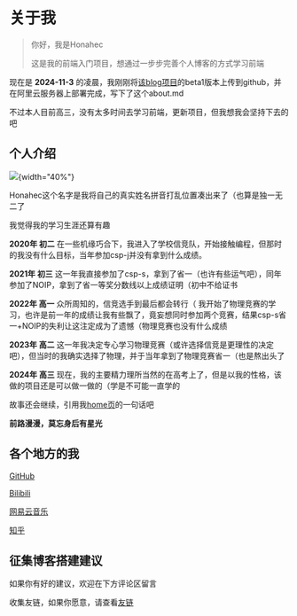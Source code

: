 # 关于我

> 你好，我是Honahec
>
> 这是我的前端入门项目，想通过一步步完善个人博客的方式学习前端

现在是 **2024-11-3** 的凌晨，我刚刚将[该blog项目](https://github.com/Calm00/blog)的beta1版本上传到github，并在阿里云服务器上部署完成，写下了这个about.md

不过本人目前高三，没有太多时间去学习前端，更新项目，但我想我会坚持下去的吧

## 个人介绍

![](https://image.honahec.cc/avatar.png){width="40%"}

Honahec这个名字是我将自己的真实姓名拼音打乱位置凑出来了（也算是独一无二了

我觉得我的学习生涯还算有趣

**2020年 初二** 在一些机缘巧合下，我进入了学校信竞队，开始接触编程，但那时的我没有什么目标，当年参加csp-j并没有拿到什么成绩。

**2021年 初三** 这一年我直接参加了csp-s，拿到了省一（也许有些运气吧），同年参加了NOIP，拿到了省一等奖分数线以上成绩证明（初中不给证书

**2022年 高一** 众所周知的，信竞选手到最后都会转行（ 我开始了物理竞赛的学习，也许是前一年的成绩让我有些飘了，竟妄想同时参加两个竞赛，结果csp-s省一+NOIP的失利让这注定成为了遗憾（物理竞赛也没有什么成绩

**2023年 高二** 这一年我决定专心学习物理竞赛（或许选择信竞是更理性的决定吧），但当时的我确实选择了物理，并于当年拿到了物理竞赛省一（也是熬出头了

**2024年 高三** 现在，我的主要精力理所当然的在高考上了，但是以我的性格，该做的项目还是可以做一做的（学是不可能一直学的

故事还会继续，引用我[home页](https://honahec.cc)的一句话吧

**前路漫漫，莫忘身后有星光**

## 各个地方的我

[GitHub](https://github.com/Calm00)

[Bilibili](https://space.bilibili.com/299797909)

[网易云音乐](https://music.163.com/#/user/home?id=1418921824)

[知乎](https://www.zhihu.com/people/Honahec)

## 征集博客搭建建议

如果你有好的建议，欢迎在下方评论区留言

收集友链，如果你愿意，请查看[友链](../friends/)